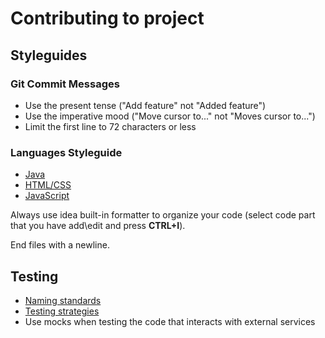 # Contributing to project

## Styleguides

### Git Commit Messages

* Use the present tense ("Add feature" not "Added feature")
* Use the imperative mood ("Move cursor to..." not "Moves cursor to...")
* Limit the first line to 72 characters or less

### Languages Styleguide

* [Java](http://google.github.io/styleguide/javaguide.html)
* [HTML/CSS](http://google.github.io/styleguide/htmlcssguide.xml)
* [JavaScript](http://google.github.io/styleguide/javascriptguide.xml)

Always use idea built-in formatter to organize your code (select code part that you have add\edit and press **CTRL+I**).

End files with a newline.

## Testing

* [Naming standards](http://osherove.com/blog/2005/4/3/naming-standards-for-unit-tests.html)
* [Testing strategies](http://martinfowler.com/articles/microservice-testing/)
* Use mocks when testing the code that interacts with external services
